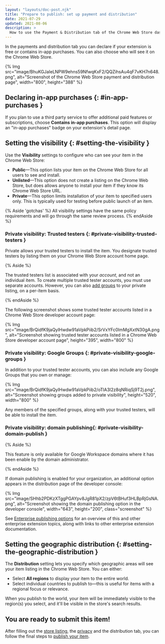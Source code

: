 ```yaml
---
layout: "layouts/doc-post.njk"
title: "Prepare to publish: set up payment and distribution"
date: 2021-07-29
updated: 2021-08-06
description: >
  How to use the Payment & Distribution tab of the Chrome Web Store dashboard.
---
```


In the payments and distribution tab you can declare if your extension is free or contains in-app purchases. You can also choose who will see it on the Chrome Web Store.

{% Img src="image/BhuKGJaIeLNPW9ehns59NfwqKxF2/QQZihsAu4qF7vKH7n648.png", alt="Screenshot of the Chrome Web Store payment and distribution page", width="800", height="388" %}

## Declaring in-app purchases {: #in-app-purchases }

If you plan to use a third party service to offer additional paid features or subscriptions, choose **Contains in-app purchases**. This option will display an "in-app purchases" badge on your extension's detail page.

## Setting the visibility {: #setting-the-visibility }

Use the **Visibility** settings to configure who can see your item in the Chrome Web Store:

- **Public**—This option lists your item on the Chrome Web Store for all users to see and install.
- **Unlisted**—This option does not create a listing on the Chrome Web Store, but does allows
  anyone to install your item if they know its Chrome Web Store URL.
- **Private**—This option limits installation of your item to specified users only. This is
  typically used for testing before public launch of an item.

{% Aside 'gotchas' %}
All visibility settings have the same policy requirements and will go through the same review process.
{% endAside %}

### Private visibility: Trusted testers {: #private-visibility-trusted-testers }

Private allows your trusted testers to install the item. You designate trusted testers by listing
them on your Chrome Web Store account home page.

{% Aside %}

The trusted testers list is associated with your _account_, and not an individual item. To create
multiple trusted tester accounts, you must use separate accounts. However, you can also [add
groups][1] to your private listing, on a per-item basis.

{% endAside %}

The following screenshot shows some trusted tester accounts listed in a Chrome Web Store developer
account page:

{% Img src="image/BrQidfK9jaQyIHwdw91aVpkPiib2/SrVxYFc0lmMgXxtN30gA.png",
       alt="Screenshot showing trusted tester accounts listed in a Chrome Web Store developer account page",
       height="395", width="800" %}

### Private visibility: Google Groups {: #private-visibility-google-groups }

In addition to your trusted tester accounts, you can also include any Google Groups that you own or
manage:

{% Img src="image/BrQidfK9jaQyIHwdw91aVpkPiib2/oTlA3I2z8qNRiqSj9T2j.png",
       alt="Screenshot showing groups added to private visibility", height="520", width="800" %}

Any members of the specified groups, along with your trusted testers, will be able to install the
item.

### Private visibility: domain publishing{: #private-visibility-domain-publish }

{% Aside %}

This feature is only available for Google Workspace domains where it has been enable by the domain
administrator.

{% endAside %}

If domain publishing is enabled for your organization, an additional option appears in the
distribution page of the developer console:

{% Img src="image/SHhb2PDKzXTggPGAYpv8JgR81pX2/zpV6tBHuf3HLBpRjGsNA.png", alt="Screenshot showing
the domain publishing option in the developer console", width="643", height="200", class="screenshot" %}

See [Enterprise publishing options][2] for an overview of this and other
enterprise extension topics, along with links to other enterprise extension documentation.

## Setting the geographic distribution {: #setting-the-geographic-distribution }

The **Distribution** setting lets you specify which geographic areas will see your item listing in
the Chrome Web Store. You can either:

- Select **All regions** to display your item to the entire world.
- Select individual countries to publish to—this is useful for items with a regional focus or
  relevance.

When you publish to the world, your item will be immediately visible to the region(s) you select,
and it'll be visible in the store's search results.

## You are ready to submit this item! 

After filling out the [store listing][4], the [privacy][5] and the distribution tab, you can follow the final steps to [publish your item][3].


[1]: #private-visibility-google-groups
[2]: /docs/webstore/cws-enterprise/
[3]: /docs/webstore/publish/#publish-item
[4]: /docs/webstore/cws-dashboard-privacy/
[5]: /docs/webstore/cws-dashboard-listing/
